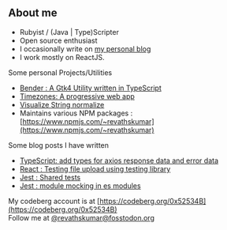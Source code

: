 ## About me

- Rubyist / (Java | Type)Scripter
- Open source enthusiast
- I occasionally write on [my personal blog](https://blog.revathskumar.com)
- I work mostly on ReactJS.

Some personal Projects/Utilities

- [Bender : A Gtk4 Utility written in TypeScript](https://github.com/revathskumar/bender)
- [Timezones: A progressive web app](https://timezones.surge.sh/)
- [Visualize String normalize](https://string-normalize.surge.sh/)
- Maintains various NPM packages : [https://www.npmjs.com/~revathskumar](https://www.npmjs.com/~revathskumar)

Some blog posts I have written

- [TypeScript: add types for axios response data and error data](https://blog.revathskumar.com/2023/04/typescript-add-types-for-axios-response-data-and-error-data.html)
- [React : Testing file upload using testing library](https://blog.revathskumar.com/2024/02/react-testing-file-upload-using-testing-library.html)
- [Jest : Shared tests](https://blog.revathskumar.com/2018/07/jest-shared-tests.html)
- [Jest : module mocking in es modules](https://blog.revathskumar.com/2024/07/jest-module-mocking-in-es-modules.html)

My codeberg account is at [https://codeberg.org/0x52534B](https://codeberg.org/0x52534B)  
Follow me at [@revathskumar@fosstodon.org](https://fosstodon.org/@revathskumar)
